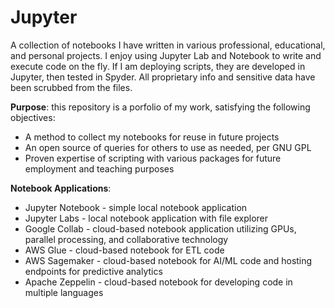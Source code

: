 # Jupyter

A collection of notebooks I have written in various professional, educational, and personal projects. I enjoy using Jupyter Lab and Notebook to write and execute code on the fly. If I am deploying scripts, they are developed in Jupyter, then tested in Spyder. All proprietary info and sensitive data have been scrubbed from the files.

**Purpose**: this repository is a porfolio of my work, satisfying the following objectives:

- A method to collect my notebooks for reuse in future projects
- An open source of queries for others to use as needed, per GNU GPL
- Proven expertise of scripting with various packages for future employment and teaching purposes

**Notebook Applications**:
 - Jupyter Notebook - simple local notebook application
 - Jupyter Labs - local notebook application with file explorer
 - Google Collab - cloud-based notebook application utilizing GPUs, parallel processing, and collaborative technology
 - AWS Glue - cloud-based notebook for ETL code
 - AWS Sagemaker - cloud-based notebook for AI/ML code and hosting endpoints for predictive analytics
 - Apache Zeppelin - cloud-based notebook for developing code in multiple languages
